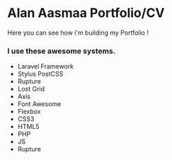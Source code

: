 # Alan Aasmaa Portfolio/CV

Here you can see how i'm building my Portfolio !


### I use these awesome systems. 
* Laravel Framework
* Stylus PostCSS
* Rupture
* Lost Grid
* Axis
* Font Awesome
* Flexbox
* CSS3
* HTML5
* PHP
* JS
* Rupture